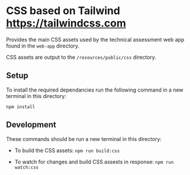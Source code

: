 # CSS based on Tailwind https://tailwindcss.com

Provides the main CSS assets used by the technical assessment web app found in the
`web-app` directory.

CSS assets are output to the `/resources/public/css` directory.

## Setup

To install the required dependancies run the following command in a new terminal
in this directory:

`npm install`


## Development

These commands should be run a new terminal in this directory:

- To build the CSS assets: `npm run build:css`

- To watch for changes and build CSS assests in response: `npm run watch:css`

